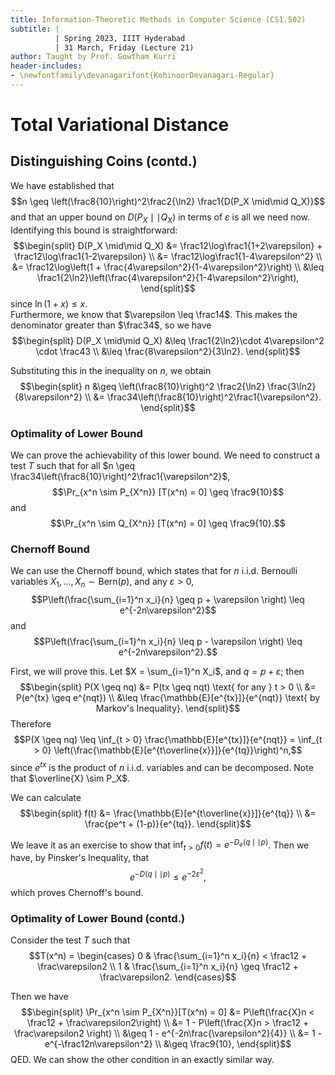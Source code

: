 ```yaml
---
title: Information-Theoretic Methods in Computer Science (CS1.502)
subtitle: |
          | Spring 2023, IIIT Hyderabad
          | 31 March, Friday (Lecture 21)
author: Taught by Prof. Gowtham Kurri
header-includes:
- \newfontfamily\devanagarifont{KohinoorDevanagari-Regular}
---
```


# Total Variational Distance
## Distinguishing Coins (contd.)
We have established that
$$n \geq \left(\frac8{10}\right)^2\frac2{\ln2} \frac1{D(P_X \mid\mid Q_X)}$$
and that an upper bound on $D(P_X \mid\mid Q_X)$ in terms of $\varepsilon$ is all we need now. Identifying this bound is straightforward:
$$\begin{split}
D(P_X \mid\mid Q_X) &= \frac12\log\frac1{1+2\varepsilon} + \frac12\log\frac1{1-2\varepsilon} \\
&= \frac12\log\frac1{1-4\varepsilon^2} \\
&= \frac12\log\left(1 + \frac{4\varepsilon^2}{1-4\varepsilon^2}\right) \\
&\leq \frac1{2\ln2}\left(\frac{4\varepsilon^2}{1-4\varepsilon^2}\right),
\end{split}$$
since $\ln(1+x) \leq x$.  
Furthermore, we know that $\varepsilon \leq \frac14$. This makes the denominator greater than $\frac34$, so we have
$$\begin{split}
D(P_X \mid\mid Q_X) &\leq \frac1{2\ln2}\cdot 4\varepsilon^2 \cdot \frac43 \\
&\leq \frac{8\varepsilon^2}{3\ln2}.
\end{split}$$

Substituting this in the inequality on $n$, we obtain
$$\begin{split}
n &\geq \left(\frac8{10}\right)^2 \frac2{\ln2} \frac{3\ln2}{8\varepsilon^2} \\
&= \frac34\left(\frac8{10}\right)^2\frac1{\varepsilon^2}.
\end{split}$$

### Optimality of Lower Bound
We can prove the achievability of this lower bound. We need to construct a test $T$ such that for all $n \geq \frac34\left(\frac8{10}\right)^2\frac1{\varepsilon^2}$, 
$$\Pr_{x^n \sim P_{X^n}} [T(x^n) = 0] \geq \frac9{10}$$
and
$$\Pr_{x^n \sim Q_{X^n}} [T(x^n) = 0] \geq \frac9{10}.$$

### Chernoff Bound
We can use the Chernoff bound, which states that for $n$ i.i.d. Bernoulli variables $X_1, \dots, X_n \sim \text{Bern}(p)$, and any $\varepsilon > 0$,
$$P\left(\frac{\sum_{i=1}^n x_i}{n} \geq p + \varepsilon \right) \leq e^{-2n\varepsilon^2}$$
and
$$P\left(\frac{\sum_{i=1}^n x_i}{n} \leq p - \varepsilon \right) \leq e^{-2n\varepsilon^2}.$$

First, we will prove this. Let $X = \sum_{i=1}^n X_i$, and $q = p + \varepsilon$; then
$$\begin{split}
P(X \geq nq) &= P(tx \geq nqt) \text{ for any } t > 0 \\
&= P(e^{tx} \geq e^{nqt}) \\
&\leq \frac{\mathbb{E}[e^{tx}]}{e^{nqt}} \text{ by Markov's Inequality}.
\end{split}$$
Therefore
$$P(X \geq nq) \leq \inf_{t > 0} \frac{\mathbb{E}[e^{tx}]}{e^{nqt}} = \inf_{t > 0} \left(\frac{\mathbb{E}[e^{t\overline{x}}]}{e^{tq}}\right)^n,$$
since $e^{tx}$ is the product of $n$ i.i.d. variables and can be decomposed. Note that $\overline{X} \sim P_X$.

We can calculate
$$\begin{split}
f(t) &= \frac{\mathbb{E}[e^{t\overline{x}}]}{e^{tq}} \\
&= \frac{pe^t + (1-p)}{e^{tq}}.
\end{split}$$

We leave it as an exercise to show that $\inf_{t > 0} f(t) = e^{-D_e(q \mid\mid p)}$. Then we have, by Pinsker's Inequality, that
$$e^{-D(q \mid\mid p)} \leq e^{-2\varepsilon^2},$$
which proves Chernoff's bound.

### Optimality of Lower Bound (contd.)
Consider the test $T$ such that
$$T(x^n) = \begin{cases}
0 & \frac{\sum_{i=1}^n x_i}{n} < \frac12 + \frac\varepsilon2 \\
1 & \frac{\sum_{i=1}^n x_i}{n} \geq \frac12 + \frac\varepsilon2.
\end{cases}$$

Then we have
$$\begin{split}
\Pr_{x^n \sim P_{X^n}}[T(x^n) = 0] &= P\left(\frac{X}n < \frac12 + \frac\varepsilon2\right) \\
&= 1 - P\left(\frac{X}n > \frac12 + \frac\varepsilon2 \right) \\
&\geq 1 - e^{-2n\frac{\varepsilon^2}{4}} \\
&= 1 - e^{-\frac12n\varepsilon^2} \\
&\geq \frac9{10},
\end{split}$$
QED.
We can show the other condition in an exactly similar way.